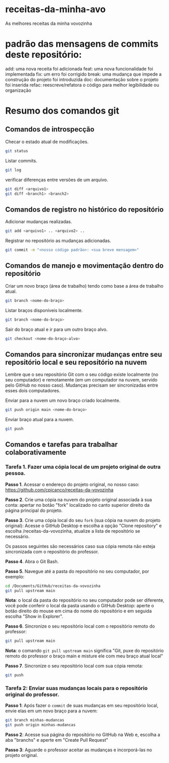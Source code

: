 # receitas-da-minha-avo
As melhores receitas da minha vovozinha

# padrão das mensagens de commits deste repositório:

add: uma nova receita foi adicionada
feat: uma nova funcionalidade foi implementada
fix: um erro foi corrigido
break: uma mudança que impede a construção do projeto foi introduzida
doc: documentação sobre o projeto foi inserida
refac: reescreve/refatora o código para melhor legibilidade ou organização

# Resumo dos comandos git

## Comandos de introspecção

Checar o estado atual de modificações.
```bash
git status
```

Listar commits.
```bash
git log
```

verificar diferenças entre versões de um arquivo.
```bash
git diff <arquivo1>
git diff <branch1> <branch2>
```

## Comandos de registro no histórico do repositório

Adicionar mudanças realizadas.
```bash
git add <arquivo1> .. <arquivo2> ..
```

Registrar no repositório as mudanças adicionadas.
```bash
git commit -m "<nosso código padrão>: <sua breve mensagem>"
```

## Comandos de manejo e movimentação dentro do repositório

Criar um novo braço (área de trabalho) tendo como base a área de trabalho atual.
```bash
git branch <nome-do-braço>
```

Listar braços disponíveis localmente.
```bash
git branch <nome-do-braço>
```

Sair do braço atual e ir para um outro braço alvo.
```bash
git checkout <nome-do-braço-alvo>
```

## Comandos para sincronizar mudanças entre seu repositório local e seu repositório na nuvem

Lembre que o seu repositório Git com o seu código existe localmente (no seu computador) e remotamente (em um computador na nuvem, servido pelo GitHub no nosso caso). Mudanças precisam ser sincronizadas entre esses dois computadores.

Enviar para a nuvem um novo braço criado localmente.
```bash
git push origin main <nome-do-braço>
```

Enviar braço atual para a nuvem.
```bash
git push
```

## Comandos e tarefas para trabalhar colaborativamente

### Tarefa 1. Fazer uma cópia local de um projeto original de outra pessoa.

**Passo 1**. Acessar o endereço do projeto original, no nosso caso:   
https://github.com/cpicanco/receitas-da-vovozinha

**Passo 2**. Crie uma cópia na nuvem do projeto original associada à sua conta: apertar no botão "fork" localizado no canto superior direito da página principal do projeto.

**Passo 3**. Crie uma cópia local do seu `fork` (sua cópia na nuvem do projeto original): Acesse o GitHub Desktop e escolha a opção "Clone repository" e escolha <seu-login-no-github>/receitas-da-vovozinha, atualize a lista de repositório se necessário.

Os passos seguintes são necessários caso sua cópia remota não esteja sincronizada com o repositório do professor.

**Passo 4**. Abra o Git Bash.

**Passo 5**. Navegue até a pasta do repositório no seu computador, por exemplo:

```bash
cd /Documents/GitHub/receitas-da-vovozinha
git pull upstream main
```

**Nota**: o local da pasta do repositório no seu computador pode ser diferente, você pode conferir o local da pasta usando o GitHub Desktop: aperte o botão direito do mouse em cima do nome do repositório e em seguida escolha "Show in Explorer".

**Passo 6**. Sincronize o seu repositório local com o repositório remoto do professor:
```bash
git pull upstream main
```

**Nota**: o comando `git pull upstream main` significa "Git, puxe do repositório remoto do professor o braço main e misture ele com meu braço atual local"

**Passo 7**. Sincronize o seu repositório local com sua cópia remota:
```bash
git push
```

### Tarefa 2: Enviar suas mudanças locais para o repositório original do professor.

**Passo 1**: Após fazer o `commit` de suas mudanças em seu repositório local, envie elas em um novo braço para a nuvem:

```bash
git branch minhas-mudancas
git push origin minhas-mudancas
```

**Passo 2**: Acesse sua página do repositório no GitHub na Web e, escolha a aba "branchs" e aperte em "Create Pull Request"

**Passo 3**: Aguarde o professor aceitar as mudanças e incorporá-las no projeto original.